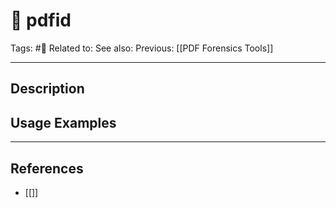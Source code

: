 # 💢 pdfid
Tags: #💢
Related to: 
See also: 
Previous: [[PDF Forensics Tools]]

---
## Description


## Usage Examples


---
## References
- [[]]